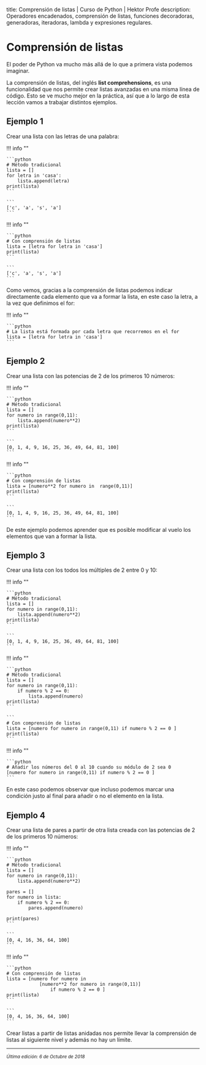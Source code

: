 title: Comprensión de listas | Curso de Python | Hektor Profe
description: Operadores encadenados, comprensión de listas, funciones decoradoras, generadoras, iteradoras, lambda y expresiones regulares.

# Comprensión de listas

El poder de Python va mucho más allá de lo que a primera vista podemos imaginar. 

La comprensión de listas, del inglés **list comprehensions**, es una funcionalidad que nos permite crear listas avanzadas en una misma línea de código. Esto se ve mucho mejor en la práctica, así que a lo largo de esta lección vamos a trabajar distintos ejemplos.

## Ejemplo 1

Crear una lista con las letras de una palabra:

!!! info "" 
    
    ```python
    # Método tradicional
    lista = []
    for letra in 'casa':
        lista.append(letra)
    print(lista)
    ```

    ```
    ['c', 'a', 's', 'a']
    ```

!!! info "" 
    
    ```python
    # Con comprensión de listas
    lista = [letra for letra in 'casa']
    print(lista)
    ```

    ```
    ['c', 'a', 's', 'a']
    ```

Como vemos, gracias a la comprensión de listas podemos indicar directamente cada elemento que va a formar la lista, en este caso la letra, a la vez que definimos el for:

!!! info "" 

    ```python
    # La lista está formada por cada letra que recorremos en el for
    lista = [letra for letra in 'casa']  
    ```

## Ejemplo 2

Crear una lista con las potencias de 2 de los primeros 10 números:

!!! info "" 
    
    ```python
    # Método tradicional
    lista = []
    for numero in range(0,11):
        lista.append(numero**2)
    print(lista)
    ```

    ```
    [0, 1, 4, 9, 16, 25, 36, 49, 64, 81, 100]
    ```

!!! info "" 
    
    ```python
    # Con comprensión de listas
    lista = [numero**2 for numero in  range(0,11)]
    print(lista)
    ```

    ```
    [0, 1, 4, 9, 16, 25, 36, 49, 64, 81, 100]
    ```

De este ejemplo podemos aprender que es posible modificar al vuelo los elementos que van a formar la lista.

## Ejemplo 3

Crear una lista con los todos los múltiples de 2 entre 0 y 10:

!!! info "" 
    
    ```python
    # Método tradicional
    lista = []
    for numero in range(0,11):
        lista.append(numero**2)
    print(lista)
    ```

    ```
    [0, 1, 4, 9, 16, 25, 36, 49, 64, 81, 100]
    ```

!!! info "" 
    
    ```python
    # Método tradicional
    lista = []
    for numero in range(0,11):
        if numero % 2 == 0:
            lista.append(numero)
    print(lista)
    ```

    ```
    # Con comprensión de listas
    lista = [numero for numero in range(0,11) if numero % 2 == 0 ]
    print(lista)
    ```

!!! info "" 
    
    ```python
    # Añadir los números del 0 al 10 cuando su módulo de 2 sea 0
    [numero for numero in range(0,11) if numero % 2 == 0 ] 
    ```

En este caso podemos observar que incluso podemos marcar una condición justo al final para añadir o no el elemento en la lista.

## Ejemplo 4

Crear una lista de pares a partir de otra lista creada con las potencias de 2 de los primeros 10 números:

!!! info "" 
    
    ```python
    # Método tradicional
    lista = []
    for numero in range(0,11):
        lista.append(numero**2)
        
    pares = []   
    for numero in lista:
        if numero % 2 == 0:
            pares.append(numero)
            
    print(pares)
    ```

    ```
    [0, 4, 16, 36, 64, 100]
    ```

!!! info "" 
    
    ```python
    # Con comprensión de listas
    lista = [numero for numero in 
                [numero**2 for numero in range(0,11)] 
                    if numero % 2 == 0 ]
    print(lista)
    ```

    ```
    [0, 4, 16, 36, 64, 100]
    ```

Crear listas a partir de listas anidadas nos permite llevar la comprensión de listas al siguiente nivel y además no hay un límite.

___
<small class="edited"><i>Última edición: 6 de Octubre de 2018</i></small>